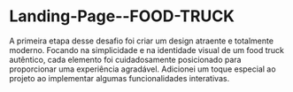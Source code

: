 # Landing-Page--FOOD-TRUCK
A primeira etapa desse desafio foi criar um design atraente e totalmente moderno. Focando na simplicidade e na identidade visual de um food truck autêntico, cada elemento foi cuidadosamente posicionado para proporcionar uma experiência agradável. Adicionei um toque especial ao projeto ao implementar algumas funcionalidades interativas.
